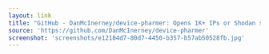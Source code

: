 ```yaml
---
layout: link
title: "GitHub - DanMcInerney/device-pharmer: Opens 1K+ IPs or Shodan search results and attempts to login"
source: 'https://github.com/DanMcInerney/device-pharmer'
screenshot: 'screenshots/e12184d7-80d7-4450-b357-b57ab50528fb.jpg'
---
```


